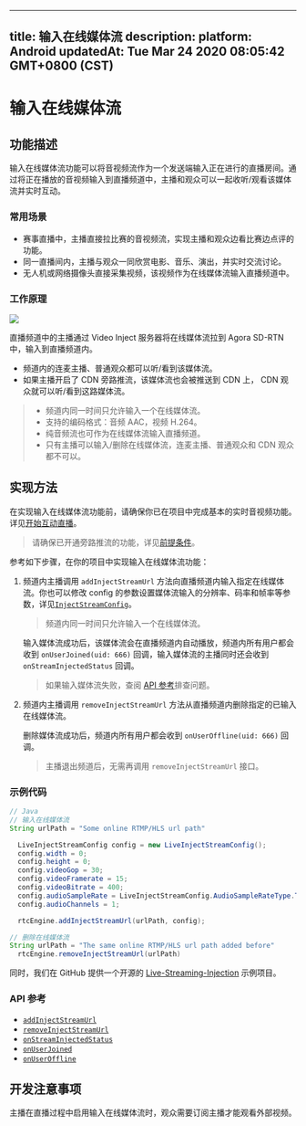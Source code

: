 
---
title: 输入在线媒体流
description: 
platform: Android
updatedAt: Tue Mar 24 2020 08:05:42 GMT+0800 (CST)
---
# 输入在线媒体流
## 功能描述
输入在线媒体流功能可以将音视频流作为一个发送端输入正在进行的直播房间。通过将正在播放的音视频输入到直播频道中，主播和观众可以一起收听/观看该媒体流并实时互动。

### 常用场景

- 赛事直播中，主播直接拉比赛的音视频流，实现主播和观众边看比赛边点评的功能。
- 同一直播间内，主播与观众一同欣赏电影、音乐、演出，并实时交流讨论。
- 无人机或网络摄像头直接采集视频，该视频作为在线媒体流输入直播频道中。

### 工作原理

![](https://web-cdn.agora.io/docs-files/1576059223619)

直播频道中的主播通过 Video Inject 服务器将在线媒体流拉到 Agora SD-RTN 中，输入到直播频道内。

- 频道内的连麦主播、普通观众都可以听/看到该媒体流。
- 如果主播开启了 CDN 旁路推流，该媒体流也会被推送到 CDN 上， CDN 观众就可以听/看到这路媒体流。

> - 频道内同一时间只允许输入一个在线媒体流。
> - 支持的编码格式：音频 AAC，视频 H.264。
> - 纯音频流也可作为在线媒体流输入直播频道。
> - 只有主播可以输入/删除在线媒体流，连麦主播、普通观众和 CDN 观众都不可以。

## 实现方法

在实现输入在线媒体流功能前，请确保你已在项目中完成基本的实时音视频功能。详见[开始互动直播](../../cn/Audio%20Broadcast/start_live_android.md)。

> 请确保已开通旁路推流的功能，详见[前提条件](../../cn/Audio%20Broadcast/cdn_streaming_android.md)。

参考如下步骤，在你的项目中实现输入在线媒体流功能：

1. 频道内主播调用 `addInjectStreamUrl` 方法向直播频道内输入指定在线媒体流。你也可以修改 config 的参数设置媒体流输入的分辨率、码率和帧率等参数，详见[`InjectStreamConfig`](https://docs.agora.io/cn/Audio%20Broadcast/API%20Reference/java/classio_1_1agora_1_1rtc_1_1live_1_1_live_inject_stream_config.html)。

   > 频道内同一时间只允许输入一个在线媒体流。

   输入媒体流成功后，该媒体流会在直播频道内自动播放，频道内所有用户都会收到 `onUserJoined(uid: 666)` 回调，输入媒体流的主播同时还会收到 `onStreamInjectedStatus` 回调。

   > 如果输入媒体流失败，查阅 [API 参考](#api)排查问题。

2. 频道内主播调用 `removeInjectStreamUrl` 方法从直播频道内删除指定的已输入在线媒体流。

   删除媒体流成功后，频道内所有用户都会收到  `onUserOffline(uid: 666)` 回调。

   > 主播退出频道后，无需再调用 `removeInjectStreamUrl` 接口。

### 示例代码

```java
// Java
// 输入在线媒体流
String urlPath = "Some online RTMP/HLS url path"

  LiveInjectStreamConfig config = new LiveInjectStreamConfig();
  config.width = 0;
  config.height = 0;
  config.videoGop = 30;
  config.videoFramerate = 15;
  config.videoBitrate = 400;
  config.audioSampleRate = LiveInjectStreamConfig.AudioSampleRateType.TYPE_44100;        		   config.audioBitrate = 48;
  config.audioChannels = 1;

  rtcEngine.addInjectStreamUrl(urlPath, config);

// 删除在线媒体流
String urlPath = "The same online RTMP/HLS url path added before"
  rtcEngine.removeInjectStreamUrl(urlPath)
```

同时，我们在 GitHub 提供一个开源的 [Live-Streaming-Injection](https://github.com/AgoraIO/Advanced-Interactive-Broadcasting/tree/master/Live-Streaming-Injection) 示例项目。

<a name="api"></a>
### API 参考

- [`addInjectStreamUrl`](https://docs.agora.io/cn/Audio%20Broadcast/API%20Reference/java/classio_1_1agora_1_1rtc_1_1_rtc_engine.html#a67547508dd8b98318b55d764eb0da311)
- [`removeInjectStreamUrl`](https://docs.agora.io/cn/Audio%20Broadcast/API%20Reference/java/classio_1_1agora_1_1rtc_1_1_rtc_engine.html#a1bd152dba2c28459ff5202bb8039fb42)
- [`onStreamInjectedStatus`](https://docs.agora.io/cn/Audio%20Broadcast/API%20Reference/java/classio_1_1agora_1_1rtc_1_1_i_rtc_engine_event_handler.html#a470bb5a47f90705fa3da3e3b6aebb28d)
- [`onUserJoined`](https://docs.agora.io/cn/Audio%20Broadcast/API%20Reference/java/classio_1_1agora_1_1rtc_1_1_i_rtc_engine_event_handler.html#aa466d599b13768248ac5febd2978c2d3)
- [`onUserOffline`](https://docs.agora.io/cn/Audio%20Broadcast/API%20Reference/java/classio_1_1agora_1_1rtc_1_1_i_rtc_engine_event_handler.html#a9fbb08177fbc8f74d64044a78aea0dda)

## 开发注意事项

主播在直播过程中启用输入在线媒体流时，观众需要订阅主播才能观看外部视频。

